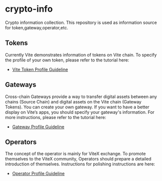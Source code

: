 # crypto-info
Crypto information collection. This repository is used as information source for token,gateway,operator,etc.

##  Tokens
Currently Vite demonstrates information of tokens on Vite chain. To specify the profile of your own token, please refer to the tutorial here:
- [Vite Token Profile Guideline](tokens/vite-tutorial.en.md)

##  Gateways
Cross-chain Gateways provide a way to transfer digital assets between any chains (Source Chain) and digital assets on the Vite chain (Gateway Tokens). You can create your own gateway. If you want to have a better display on Vite‘s apps, you should specify your gateway's information. For more instructions, please refer to the tutorial here:
- [Gateway Profile Guideline](gateways/gateway-info-tutorial.en.md)


##  Operators
The concept of the operator is mainly for ViteX exchange. To promote themselves to the ViteX community, Operators should prepare a detailed introduction of themselves.  Instructions for polishing instructions are here:
- [Operator Profile Guideline](operators/operator-info-tutorial.en.md)